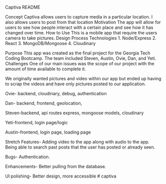 Captiva README

Concept
Captiva allows users to capture media in a particular location.  I also allows users to post from that location
Motivation
The app will allow for users to see how people interact with a certain place and see how it has changed over time.
How to Use
This is a mobile app that require the users camera to take pictures.
Design Process
Technologies
	1.	Node/Express
	2.	React
	3.	MongoDB/Mongoose
	4.	Cloudinary

Purpose
This app was created as the final project for the Georgia Tech Coding Bootcamp. The team included Steven, Austin, Ovie, Dan, and Yeti.
Challenges
One of our main issues was the scope of our project with the amount of time available to complete it.

We originally wanted pictures and video within our app but ended up having to scrap the videos and have only pictures posted to our application.

Ovie-  backend, cloudinary, debug, authentication 

Dan- backend, frontend, geolocation, 

Steven-backend, api routes express, mongoose models, cloudinary 

Yeti-frontend, login page/logic

Austin-frontend, login page, loading page

Stretch Features-  Adding video to the app along with audio to the app.  Being able to search past posts that the user has posted or already seen.

Bugs-  Authentication.

Enhancements-  Better pulling from the database.

UI polishing-  Better design, more accessible # captiva